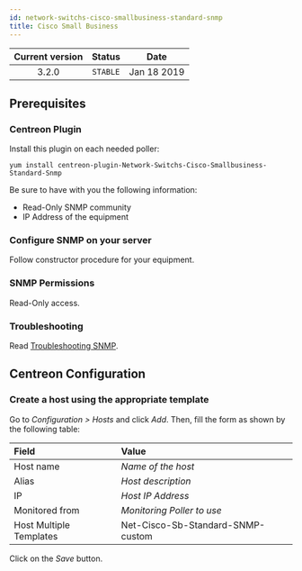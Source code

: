 ```yaml
---
id: network-switchs-cisco-smallbusiness-standard-snmp
title: Cisco Small Business
---
```


| Current version | Status | Date |
| :-: | :-: | :-: |
| 3.2.0 | `STABLE` | Jan 18 2019 |

## Prerequisites

### Centreon Plugin

Install this plugin on each needed poller:

``` shell
yum install centreon-plugin-Network-Switchs-Cisco-Smallbusiness-Standard-Snmp
```

Be sure to have with you the following information:

  - Read-Only SNMP community
  - IP Address of the equipment

### Configure SNMP on your server

Follow constructor procedure for your equipment.

### SNMP Permissions

Read-Only access.

### Troubleshooting

Read [Troubleshooting SNMP](https://documentation.centreon.com/docs/centreon-plugins/en/latest/user/guide.html#snmp).

## Centreon Configuration

### Create a host using the appropriate template

Go to *Configuration \> Hosts* and click *Add*. Then, fill the form as shown by the following table:

| Field                   | Value                             |
| :---------------------- | :-------------------------------- |
| Host name               | *Name of the host*                |
| Alias                   | *Host description*                |
| IP                      | *Host IP Address*                 |
| Monitored from          | *Monitoring Poller to use*        |
| Host Multiple Templates | Net-Cisco-Sb-Standard-SNMP-custom |

Click on the *Save* button.

